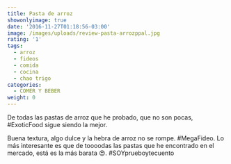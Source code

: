 ```yaml
---
title: Pasta de arroz
showonlyimage: true
date: '2016-11-27T01:18:56-03:00'
image: /images/uploads/review-pasta-arrozppal.jpg
rating: '1'
tags:
  - arroz
  - fideos
  - comida
  - cocina
  - chao trigo
categories:
  - COMER Y BEBER
weight: 0
---
```

De todas las pastas de arroz que he probado, que no son pocas, #ExoticFood sigue siendo la mejor.

<!--more-->

Buena textura, algo dulce y la hebra de arroz no se rompe. #MegaFideo. Lo más interesante es que de toooodas las pastas que he encontrado en el mercado, está es la más barata 😍. #SOYprueboytecuento
